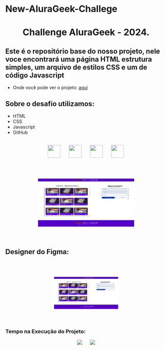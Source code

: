 # New-AluraGeek-Challege

<div align="center">
    <h1>Challenge AluraGeek - 2024.</h1>
</div>

## Este é o repositório base do nosso projeto, nele voce encontrará uma página  HTML estrutura simples, um arquivo de estilos CSS e um de código Javascript

- Onde você pode  ver o projeto: [aqui](https://pedrozef.github.io/new-AluraGeek-Challege/)

## Sobre o desafio utilizamos:
- HTML
- CSS
- Javascript
- GitHub
<br></br>
<div align="center">
    <img src="https://cdn.jsdelivr.net/gh/devicons/devicon/icons/html5/html5-original.svg" width="40" height="40" hspace="10">
    <img src="https://cdn.jsdelivr.net/gh/devicons/devicon/icons/css3/css3-original.svg" width="40" height="40" hspace="12">
    <img src="https://cdn.jsdelivr.net/gh/devicons/devicon/icons/javascript/javascript-original.svg" width="40" height="40" hspace="10">  
    <img src="https://cdn.jsdelivr.net/gh/devicons/devicon/icons/git/git-original.svg" width="40" height="40" hspace="12">
</div>

<br><br>
<div align="center">
    <img src="project/Desktop.png" width="300" height="150" hspace="25">
</div>
<br><br>

## Designer do Figma:
<br><br>
<div align="center">
    <img src="project/Desktop.png" width="200" height="100" hspace="25">
</div>
<div align="center>
     <img src="project/Mobile.png" width="100" height="200"
     hspace="15">
</div>
<br><br>

### Tempo na Execução do Projeto:
<div align="center">
    <img src="https://img.shields.io/badge/IN%C3%8DCIO-15%2F05%2F2024-green" hspace="10"/>
    <img src="https://img.shields.io/badge/T%C3%89RMINO-21%2F05%2F2024-red" hspace="10"/>
</div>
